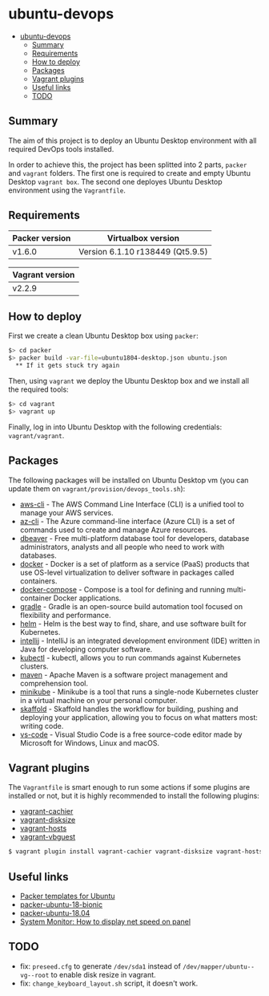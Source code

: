 # ubuntu-devops

- [ubuntu-devops](#ubuntu-devops)
  - [Summary](#summary)
  - [Requirements](#requirements)
  - [How to deploy](#how-to-deploy)
  - [Packages](#packages)
  - [Vagrant plugins](#vagrant-plugins)
  - [Useful links](#useful-links)
  - [TODO](#todo)

## Summary

The aim of this project is to deploy an Ubuntu Desktop environment with all required DevOps tools installed.

In order to achieve this, the project has been splitted into 2 parts, `packer` and `vagrant` folders. The first one is required to create and empty Ubuntu Desktop `vagrant box`. The second one deployes Ubuntu Desktop environment using the `Vagrantfile`.

## Requirements

| Packer version | Virtualbox version               |
| -------------- | -------------------------------- |
| v1.6.0         | Version 6.1.10 r138449 (Qt5.9.5) |

| Vagrant version |
| --------------- |
|  v2.2.9         |

## How to deploy

First we create a clean Ubuntu Desktop box using `packer`:

```sh
$> cd packer
$> packer build -var-file=ubuntu1804-desktop.json ubuntu.json
  ** If it gets stuck try again
```

Then, using `vagrant` we deploy the Ubuntu Desktop box and we install all the required tools:

```sh
$> cd vagrant
$> vagrant up
```

Finally, log in into Ubuntu Desktop with the following credentials: `vagrant/vagrant`.

## Packages

The following packages will be installed on Ubuntu Desktop vm (you can update them on `vagrant/provision/devops_tools.sh`):

- [aws-cli](https://aws.amazon.com/cli/) - The AWS Command Line Interface (CLI) is a unified tool to manage your AWS services.
- [az-cli](https://docs.microsoft.com/en-gb/cli/azure/install-azure-cli) - The Azure command-line interface (Azure CLI) is a set of commands used to create and manage Azure resources.
- [dbeaver](https://dbeaver.io/) - Free multi-platform database tool for developers, database administrators, analysts and all people who need to work with databases.
- [docker](https://www.docker.com/) - Docker is a set of platform as a service (PaaS) products that use OS-level virtualization to deliver software in packages called containers.
- [docker-compose](https://docs.docker.com/compose/) - Compose is a tool for defining and running multi-container Docker applications. 
- [gradle](https://gradle.org/) - Gradle is an open-source build automation tool focused on flexibility and performance. 
- [helm](https://helm.sh/) - Helm is the best way to find, share, and use software built for Kubernetes.
- [intellij](https://www.jetbrains.com/idea/) - IntelliJ is an integrated development environment (IDE) written in Java for developing computer software. 
- [kubectl](https://kubernetes.io/docs/tasks/tools/install-kubectl/) - kubectl, allows you to run commands against Kubernetes clusters. 
- [maven](https://maven.apache.org/) - Apache Maven is a software project management and comprehension tool.
- [minikube](https://kubernetes.io/docs/tasks/tools/install-minikube/) - Minikube is a tool that runs a single-node Kubernetes cluster in a virtual machine on your personal computer.
- [skaffold](https://skaffold.dev/) - Skaffold handles the workflow for building, pushing and deploying your application, allowing you to focus on what matters most: writing code.
- [vs-code](https://code.visualstudio.com/) - Visual Studio Code is a free source-code editor made by Microsoft for Windows, Linux and macOS.

## Vagrant plugins

The `Vagrantfile` is smart enough to run some actions if some plugins are installed or not, but it is highly recommended to install the following plugins:

- [vagrant-cachier](https://github.com/fgrehm/vagrant-cachier)
- [vagrant-disksize](https://github.com/sprotheroe/vagrant-disksize)
- [vagrant-hosts](https://github.com/oscar-stack/vagrant-hosts)
- [vagrant-vbguest](https://github.com/dotless-de/vagrant-vbguest) 

```sh
$ vagrant plugin install vagrant-cachier vagrant-disksize vagrant-hosts vagrant-vbguest
```

## Useful links

- [Packer templates for Ubuntu](https://github.com/boxcutter/ubuntu)
- [packer-ubuntu-18-bionic](https://github.com/aravindkumarsvg/packer-ubuntu-18-bionic)
- [packer-ubuntu-18.04](https://github.com/heizo/packer-ubuntu-18.04)
- [System Monitor: How to display net speed on panel](https://askubuntu.com/questions/866990/system-monitor-how-to-display-net-speed-on-panel)

## TODO

- fix: `preseed.cfg` to generate `/dev/sda1` instead of `/dev/mapper/ubuntu--vg--root` to enable disk resize in vagrant.
- fix: `change_keyboard_layout.sh` script, it doesn't work.